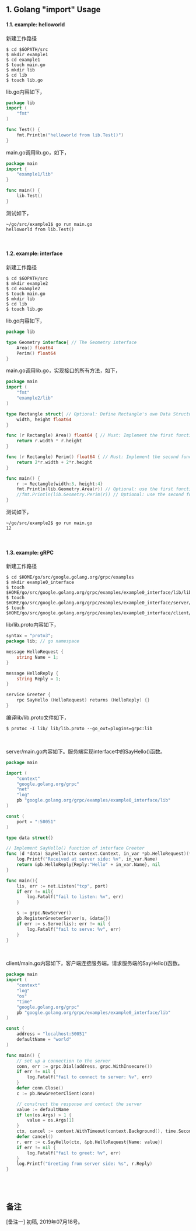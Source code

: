 ## 1. Golang "import" Usage

#### 1.1. example: helloworld

新建工作路径

```shell
$ cd $GOPATH/src
$ mkdir example1
$ cd example1
$ touch main.go
$ mkdir lib
$ cd lib
$ touch lib.go
```

lib.go内容如下，

```go
package lib
import (
    "fmt"
)

func Test() {
    fmt.Println("helloworld from lib.Test()")
}
```

main.go调用lib.go，如下，
```go
package main
import {
    "example1/lib"
}

func main() {
    lib.Test()
}
```

测试如下，

```shell
~/go/src/example1$ go run main.go
helloworld from lib.Test()
```

<br />

#### 1.2. example: interface 

新建工作路径

```shell
$ cd $GOPATH/src
$ mkdir example2
$ cd example2
$ touch main.go
$ mkdir lib
$ cd lib
$ touch lib.go
```

lib.go内容如下，

```go
package lib

type Geometry interface{ // The Geometry interface
    Area() float64
    Perim() float64
}
```

main.go调用lib.go，实现接口的所有方法，如下，

```go
package main
import (
    "fmt"
    "example2/lib"
)

type Rectangle struct{ // Optional: Define Rectangle's own Data Structure
    width, height float64
}

func (r Rectangle) Area() float64 { // Must: Implement the first function of the interface
    return r.width * r.height
}

func (r Rectangle) Perim() float64 { // Must: Implement the second function of the interface
    return 2*r.width + 2*r.height
}

func main() {
    r := Rectangle{width:3, height:4}
    fmt.Println(lib.Geometry.Area(r)) // Optional: use the first function of the interface
    //fmt.Println(lib.Geometry.Perim(r)) // Optional: use the second function of the interface
}
```

测试如下，

```shell
~/go/src/example2$ go run main.go
12
```

<br />

#### 1.3. example: gRPC

新建工作路径

```shell
$ cd $HOME/go/src/google.golang.org/grpc/examples
$ mkdir example0_interface
$ touch $HOME/go/src/google.golang.org/grpc/examples/example0_interface/lib/lib.proto
$ touch $HOME/go/src/google.golang.org/grpc/examples/example0_interface/server/main.go
$ touch $HOME/go/src/google.golang.org/grpc/examples/example0_interface/client/main.go
```

lib/lib.proto内容如下，

```go
syntax = "proto3";
package lib; // go namespace

message HelloRequest {
    string Name = 1;
}

message HelloReply {
    string Reply = 1;
}

service Greeter {
    rpc SayHello (HelloRequest) returns (HelloReply) {}
}
```

编译lib/lib.proto文件如下，

```shell
$ protoc -I lib/ lib/lib.proto --go_out=plugins=grpc:lib
```

<br />

server/main.go内容如下。服务端实现interface中的SayHello()函数。

```go
package main

import (
    "context"
    "google.golang.org/grpc"
    "net"
    "log"
    pb "google.golang.org/grpc/examples/example0_interface/lib"
)

const (
    port = ":50051"
)

type data struct{}

// Implement SayHello() function of interface Greeter
func (d *data) SayHello(ctx context.Context, in_var *pb.HelloRequest)(*pb.HelloReply, error){
    log.Printf("Received at server side: %v", in_var.Name)
    return &pb.HelloReply{Reply:"Hello" + in_var.Name}, nil
}

func main(){
    lis, err := net.Listen("tcp", port)
    if err != nil{
        log.Fatalf("fail to listen: %v", err)
    }

    s := grpc.NewServer()
    pb.RegisterGreeterServer(s, &data{})
    if err := s.Serve(lis); err != nil {
        log.Fatalf("fail to serve: %v", err)
    }
}
```




<br />

client/main.go内容如下，客户端连接服务端，请求服务端的SayHello()函数。

```go
package main
import (
    "context"
    "log"
    "os"
    "time"
    "google.golang.org/grpc"
    pb "google.golang.org/grpc/examples/example0_interface/lib"
)

const (
    address = "localhost:50051"
    defaultName = "world"
)

func main() {
    // set up a connection to the server
    conn, err := grpc.Dial(address, grpc.WithInsecure())
    if err != nil {
        log.Fatalf("fail to connect to server: %v", err)
    }
    defer conn.Close()
    c := pb.NewGreeterClient(conn)

    // construct the response and contact the server
    value := defaultName
    if len(os.Args) > 1 {
        value = os.Args[1]
    }
    ctx, cancel := context.WithTimeout(context.Background(), time.Second)
    defer cancel()
    r, err := c.SayHello(ctx, &pb.HelloRequest{Name: value})
    if err != nil {
        log.Fatalf("fail to greet: %v", err)
    }
    log.Printf("Greeting from server side: %s", r.Reply)
}
```





















<br />
<br />

## 备注
[备注一] 初稿, 2019年07月18号。